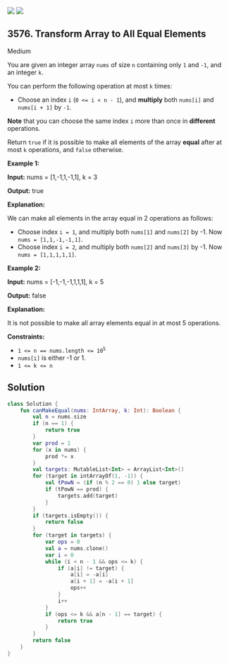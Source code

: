 [![](https://img.shields.io/github/stars/javadev/LeetCode-in-Kotlin?label=Stars&style=flat-square)](https://github.com/javadev/LeetCode-in-Kotlin)
[![](https://img.shields.io/github/forks/javadev/LeetCode-in-Kotlin?label=Fork%20me%20on%20GitHub%20&style=flat-square)](https://github.com/javadev/LeetCode-in-Kotlin/fork)

## 3576\. Transform Array to All Equal Elements

Medium

You are given an integer array `nums` of size `n` containing only `1` and `-1`, and an integer `k`.

You can perform the following operation at most `k` times:

*   Choose an index `i` (`0 <= i < n - 1`), and **multiply** both `nums[i]` and `nums[i + 1]` by `-1`.
    

**Note** that you can choose the same index `i` more than once in **different** operations.

Return `true` if it is possible to make all elements of the array **equal** after at most `k` operations, and `false` otherwise.

**Example 1:**

**Input:** nums = [1,-1,1,-1,1], k = 3

**Output:** true

**Explanation:**

We can make all elements in the array equal in 2 operations as follows:

*   Choose index `i = 1`, and multiply both `nums[1]` and `nums[2]` by -1. Now `nums = [1,1,-1,-1,1]`.
*   Choose index `i = 2`, and multiply both `nums[2]` and `nums[3]` by -1. Now `nums = [1,1,1,1,1]`.

**Example 2:**

**Input:** nums = [-1,-1,-1,1,1,1], k = 5

**Output:** false

**Explanation:**

It is not possible to make all array elements equal in at most 5 operations.

**Constraints:**

*   <code>1 <= n == nums.length <= 10<sup>5</sup></code>
*   `nums[i]` is either -1 or 1.
*   `1 <= k <= n`

## Solution

```kotlin
class Solution {
    fun canMakeEqual(nums: IntArray, k: Int): Boolean {
        val n = nums.size
        if (n == 1) {
            return true
        }
        var prod = 1
        for (x in nums) {
            prod *= x
        }
        val targets: MutableList<Int> = ArrayList<Int>()
        for (target in intArrayOf(1, -1)) {
            val tPowN = (if (n % 2 == 0) 1 else target)
            if (tPowN == prod) {
                targets.add(target)
            }
        }
        if (targets.isEmpty()) {
            return false
        }
        for (target in targets) {
            var ops = 0
            val a = nums.clone()
            var i = 0
            while (i < n - 1 && ops <= k) {
                if (a[i] != target) {
                    a[i] = -a[i]
                    a[i + 1] = -a[i + 1]
                    ops++
                }
                i++
            }
            if (ops <= k && a[n - 1] == target) {
                return true
            }
        }
        return false
    }
}
```
